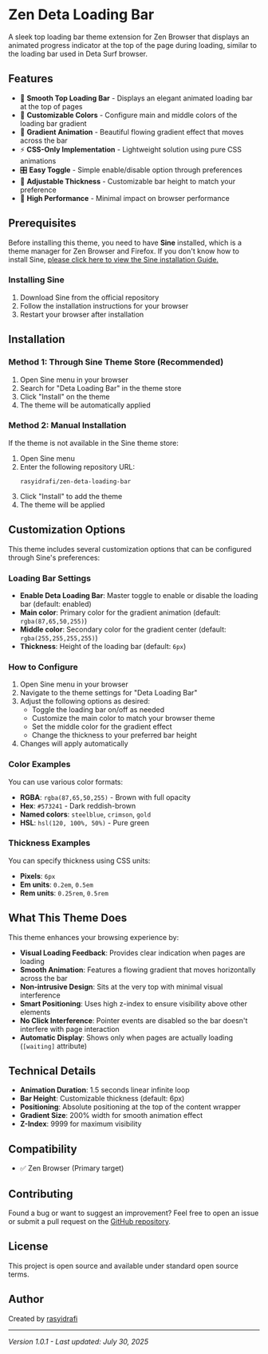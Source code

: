 # Zen Deta Loading Bar

A sleek top loading bar theme extension for Zen Browser that displays an animated progress indicator at the top of the page during loading, similar to the loading bar used in Deta Surf browser.

## Features

- 🎯 **Smooth Top Loading Bar** - Displays an elegant animated loading bar at the top of pages
- 🎨 **Customizable Colors** - Configure main and middle colors of the loading bar gradient
- 🌈 **Gradient Animation** - Beautiful flowing gradient effect that moves across the bar
- ⚡ **CSS-Only Implementation** - Lightweight solution using pure CSS animations
- 🎛️ **Easy Toggle** - Simple enable/disable option through preferences
- 📏 **Adjustable Thickness** - Customizable bar height to match your preference
- 💫 **High Performance** - Minimal impact on browser performance

## Prerequisites

Before installing this theme, you need to have **Sine** installed, which is a theme manager for Zen Browser and Firefox. If you don't know how to install Sine, [please click here to view the Sine installation Guide.](https://github.com/CosmoCreeper/Sine#%EF%B8%8F-installation)

### Installing Sine

1. Download Sine from the official repository
2. Follow the installation instructions for your browser
3. Restart your browser after installation

## Installation

### Method 1: Through Sine Theme Store (Recommended)

1. Open Sine menu in your browser
2. Search for "Deta Loading Bar" in the theme store
3. Click "Install" on the theme
4. The theme will be automatically applied

### Method 2: Manual Installation

If the theme is not available in the Sine theme store:

1. Open Sine menu
2. Enter the following repository URL:
   ```
   rasyidrafi/zen-deta-loading-bar
   ```
3. Click "Install" to add the theme
4. The theme will be applied

## Customization Options

This theme includes several customization options that can be configured through Sine's preferences:

### Loading Bar Settings

- **Enable Deta Loading Bar**: Master toggle to enable or disable the loading bar (default: enabled)
- **Main color**: Primary color for the gradient animation (default: `rgba(87,65,50,255)`)
- **Middle color**: Secondary color for the gradient center (default: `rgba(255,255,255,255)`)
- **Thickness**: Height of the loading bar (default: `6px`)

### How to Configure

1. Open Sine menu in your browser
2. Navigate to the theme settings for "Deta Loading Bar"
3. Adjust the following options as desired:
   - Toggle the loading bar on/off as needed
   - Customize the main color to match your browser theme
   - Set the middle color for the gradient effect
   - Change the thickness to your preferred bar height
4. Changes will apply automatically

### Color Examples

You can use various color formats:
- **RGBA**: `rgba(87,65,50,255)` - Brown with full opacity
- **Hex**: `#573241` - Dark reddish-brown
- **Named colors**: `steelblue`, `crimson`, `gold`
- **HSL**: `hsl(120, 100%, 50%)` - Pure green

### Thickness Examples

You can specify thickness using CSS units:
- **Pixels**: `6px`
- **Em units**: `0.2em`, `0.5em`
- **Rem units**: `0.25rem`, `0.5rem`

## What This Theme Does

This theme enhances your browsing experience by:

- **Visual Loading Feedback**: Provides clear indication when pages are loading
- **Smooth Animation**: Features a flowing gradient that moves horizontally across the bar
- **Non-intrusive Design**: Sits at the very top with minimal visual interference
- **Smart Positioning**: Uses high z-index to ensure visibility above other elements
- **No Click Interference**: Pointer events are disabled so the bar doesn't interfere with page interaction
- **Automatic Display**: Shows only when pages are actually loading (`[waiting]` attribute)

## Technical Details

- **Animation Duration**: 1.5 seconds linear infinite loop
- **Bar Height**: Customizable thickness (default: 6px)
- **Positioning**: Absolute positioning at the top of the content wrapper
- **Gradient Size**: 200% width for smooth animation effect
- **Z-Index**: 9999 for maximum visibility

## Compatibility

- ✅ Zen Browser (Primary target)

## Contributing

Found a bug or want to suggest an improvement? Feel free to open an issue or submit a pull request on the [GitHub repository](https://github.com/rasyidrafi/zen-deta-loading-bar/).

## License

This project is open source and available under standard open source terms.

## Author

Created by [rasyidrafi](https://github.com/rasyidrafi)

---

*Version 1.0.1 - Last updated: July 30, 2025*
